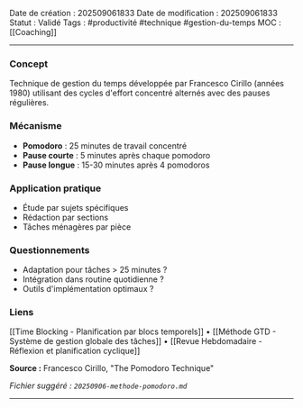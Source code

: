 Date de création : 202509061833
Date de modification : 202509061833
Statut : Validé
Tags : #productivité #technique #gestion-du-temps
MOC : [[Coaching]]
***
### Concept

Technique de gestion du temps développée par Francesco Cirillo (années 1980) utilisant des cycles d'effort concentré alternés avec des pauses régulières.

### Mécanisme

- **Pomodoro** : 25 minutes de travail concentré  
- **Pause courte** : 5 minutes après chaque pomodoro  
- **Pause longue** : 15-30 minutes après 4 pomodoros

### Application pratique

- Étude par sujets spécifiques  
- Rédaction par sections  
- Tâches ménagères par pièce

### Questionnements

- Adaptation pour tâches > 25 minutes ?  
- Intégration dans routine quotidienne ?  
- Outils d'implémentation optimaux ?

### Liens

[[Time Blocking - Planification par blocs temporels]] • [[Méthode GTD - Système de gestion globale des tâches]] • [[Revue Hebdomadaire - Réflexion et planification cyclique]]

**Source :** Francesco Cirillo, "The Pomodoro Technique"

*Fichier suggéré : `20250906-methode-pomodoro.md`*

*** 
